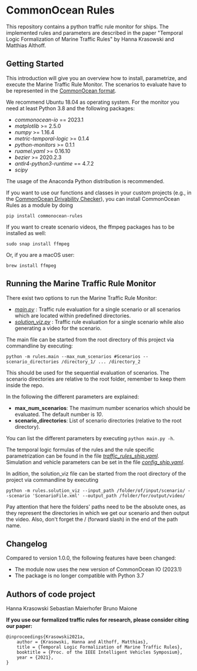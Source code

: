 # CommonOcean Rules

This repository contains a python traffic rule monitor for ships. The implemented rules and parameters are described
in the paper "Temporal Logic Formalization of Marine Traffic Rules" by Hanna Krasowski and Matthias Althoff.

## Getting Started
This introduction will give you an overview how to install, parametrize, 
and execute the Marine Traffic Rule Monitor. The scenarios to evaluate have to be represented in the [CommonOcean format](https://commonocean.cps.cit.tum.de).

We recommend Ubuntu 18.04 as operating system.
For the monitor you need at least Python 3.8 and the following packages:

* *commonocean-io* == 2023.1
* *matplotlib* >= 2.5.0
* *numpy* >= 1.16.4
* *metric-temporal-logic* >= 0.1.4
* *python-monitors* >= 0.1.1
* *ruamel.yaml* >= 0.16.10 
* *bezier* >= 2020.2.3
* *antlr4-python3-runtime* == 4.7.2
* *scipy*

The usage of the Anaconda Python distribution is recommended.

If you want to use our functions and classes in your custom projects (e.g., in the [CommonOcean Drivability Checker](https://commonocean.cps.cit.tum.de/commonocean-dc)), you can install CommonOcean Rules as a module by doing
```
pip install commonocean-rules
```

If you want to create scenario videos, the ffmpeg packages has to be installed as well:
```
sudo snap install ffmpeg
```

Or, if you are a macOS user:
```
brew install ffmpeg
```

## Running the Marine Traffic Rule Monitor
There exist two options to run the Marine Traffic Rule Monitor:
* *[main.py](./rules/main.py)* : Traffic rule evaluation for a single scenario or all scenarios which are located within predefined directories.
* *[solution_viz.py](./rules/solution_viz.py)* : Traffic rule evaluation for a single scenario while also generating a video for the scenario.

The main file can be started from the root directory of this project via commandline by executing:
```
python -m rules.main --max_num_scenarios #Scenarios --scenario_directories /directory_1/ ... /directory_2
```

This should be used for the sequential evaluation of scenarios.
The scenario directories are relative to the root folder, remember to keep them inside the repo.

In the following the different parameters are explained:
* **max_num_scenarios**: The maximum number scenarios which should be evaluated. The default number is *10*.
* **scenario_directories**: List of scenario directories (relative to the root directory).

You can list the different parameters by executing `python main.py -h`. 

The temporal logic formulas of the rules and the rule specific parametrization can be found in the file *[traffic_rules_ship.yaml](./rules/traffic_rules_ship.yaml)*.  
Simulation and vehicle parameters can be set in the file *[config_ship.yaml](./rules/config_ship.yaml)*.

In adition, the solution_viz file can be started from the root directory of the project via commandline by executing
```
python -m rules.solution_viz --input_path /folder/of/input/scenario/ --scenario 'ScenarioFile.xml' --output_path /folder/for/output/video/
```

Pay attention that here the folders' paths need to be the absolute ones, as they represent the directories in which we get our scenario and then output the video. Also, don't forget the / (forward slash) in the end of the path name.

## Changelog

Compared to version 1.0.0, the following features have been changed:

- The module now uses the new version of CommonOcean IO (2023.1)
- The package is no longer compatible with Python 3.7

## Authors of code project

Hanna Krasowski 
Sebastian Maierhofer
Bruno Maione

**If you use our formalized traffic rules for research, please consider citing our paper:**
```
@inproceedings{Krasowski2021a,
	author = {Krasowski, Hanna and Althoff, Matthias},
	title = {Temporal Logic Formalization of Marine Traffic Rules},
	booktitle = {Proc. of the IEEE Intelligent Vehicles Symposium},
	year = {2021},
}
```


